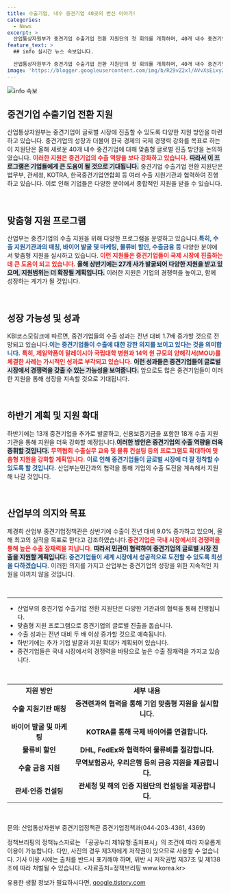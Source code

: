 ```yaml
---
title: 수출기업, 내수 중견기업 40곳의 변신 이야기!
categories:
  - News
excerpt: >
  산업통상자원부가 중견기업 수출기업 전환 지원단의 첫 회의를 개최하며, 40개 내수 중견기업의 글로벌 진출 방안을 논의했다. 올해 수출 증가가 예상되며, 맞춤형 지원으로 세계 시장 도전에 나선다.
feature_text: >
  ## info 실시간 뉴스 속보입니다.

  산업통상자원부가 중견기업 수출기업 전환 지원단의 첫 회의를 개최하며, 40개 내수 중견기업의 글로벌 진출 방안을 논의했다. 올해 수출 증가가 예상되며, 맞춤형 지원으로 세계 시장 도전에 나선다.
image: 'https://blogger.googleusercontent.com/img/b/R29vZ2xl/AVvXsEixyZcFfHzMRdzZMjFBmAUKJYCLCGyLL1o632UiGVXcaFdKo_bkvkuCioo0uUKlGfBVcT3P84aROyZIXSBEx3Aw5nCQ3pTgDom1WDC4m8eifvWiAmWEEVb4x6G_l8C0QH225ldMjyaFvpxGEBGNO37VmDTDMHGhJPq73UglMfDca1-0aw/s1600/blogspot.png'
---
```


<p><img src="https://blogger.googleusercontent.com/img/b/R29vZ2xl/AVvXsEixyZcFfHzMRdzZMjFBmAUKJYCLCGyLL1o632UiGVXcaFdKo_bkvkuCioo0uUKlGfBVcT3P84aROyZIXSBEx3Aw5nCQ3pTgDom1WDC4m8eifvWiAmWEEVb4x6G_l8C0QH225ldMjyaFvpxGEBGNO37VmDTDMHGhJPq73UglMfDca1-0aw/s1600/blogspot.png" alt="info 속보" /></p>

<h2 data-ke-size="size26">중견기업 수출기업 전환 지원</h2>

<p data-ke-size="size16">산업통상자원부는 중견기업이 글로벌 시장에 진출할 수 있도록 다양한 지원 방안을 마련하고 있습니다. 중견기업의 성장과 더불어 한국 경제의 국제 경쟁력 강화를 목표로 하는 이 지원단은 올해 새로운 40개 내수 중견기업에 대해 맞춤형 글로벌 진출 방안을 논의하였습니다. <b><span style="color: #ee2323;">이러한 지원은 중견기업의 수출 역량을 보다 강화하고 있습니다.</span></b> <b><span style="background-color: #21538527;">따라서 이 프로그램은 기업들에게 큰 도움이 될 것으로 기대됩니다.</span></b> 중견기업 수출기업 전환 지원단은 법무부, 관세청, KOTRA, 한국중견기업연합회 등 여러 수출 지원기관과 협력하여 진행하고 있습니다. 이로 인해 기업들은 다양한 분야에서 종합적인 지원을 받을 수 있습니다.</p>

<p data-ke-size="size16">&nbsp;</p>

<h2 data-ke-size="size26">맞춤형 지원 프로그램</h2>

<p data-ke-size="size16">산업부는 중견기업의 수출 지원을 위해 다양한 프로그램을 운영하고 있습니다.<b><span style="color: #1a5490;">특히, 수출 지원기관과의 매칭, 바이어 발굴 및 마케팅, 물류비 할인, 수출금융 등</span></b> 다양한 분야에서 맞춤형 지원을 실시하고 있습니다. <b><span style="color: #ee2323;">이런 지원들은 중견기업들이 국제 시장에 진출하는 데 큰 도움이 되고 있습니다.</span></b> <b><span style="background-color: #21538527;">올해 상반기에는 27개 사가 발굴되어 다양한 지원을 받고 있으며, 지원범위는 더 확장될 계획입니다.</span></b> 이러한 지원은 기업의 경쟁력을 높이고, 함께 성장하는 계기가 될 것입니다.</p>

<p data-ke-size="size16">&nbsp;</p>

<h2 data-ke-size="size26">성장 가능성 및 성과</h2>

<p data-ke-size="size16">KBI코스모링크에 따르면, 중견기업들의 수출 성과는 전년 대비 1.7배 증가할 것으로 전망되고 있습니다.<b><span style="color: #1a5490;">이는 중견기업들이 수출에 대한 강한 의지를 보이고 있다는 것을 의미합니다.</span></b> <b><span style="color: #ee2323;">특히, 제일약품이 말레이시아 국립대학 병원과 14억 원 규모의 양해각서(MOU)를 체결한 사례는 가시적인 성과로 부각되고 있습니다.</span></b> <b><span style="background-color: #21538527;">이런 성과들은 중견기업들이 글로벌 시장에서 경쟁력을 갖출 수 있는 가능성을 보여줍니다.</span></b> 앞으로도 많은 중견기업들이 이러한 지원을 통해 성장을 지속할 것으로 기대됩니다.</p>

<p data-ke-size="size16">&nbsp;</p>

<h2 data-ke-size="size26">하반기 계획 및 지원 확대</h2>

<p data-ke-size="size16">하반기에는 13개 중견기업을 추가로 발굴하고, 신용보증기금을 포함한 18개 수출 지원기관을 통해 지원을 더욱 강화할 예정입니다.<b><span style="background-color: #21538527;">이러한 방안은 중견기업의 수출 역량을 더욱 증휘할 것입니다.</span></b> <b><span style="color: #ee2323;">무역협회 수출실무 교육 및 물류 컨설팅 등의 프로그램도 확대하여 맞춤형 지원을 강화할 계획입니다.</span></b> <b><span style="color: #1a5490;">이로 인해 중견기업들이 글로벌 시장에 더 잘 정착할 수 있도록 할 것입니다.</span></b> 산업부는민간과의 협력을 통해 기업의 수출 도전을 계속해서 지원해 나갈 것입니다.</p>

<p data-ke-size="size16">&nbsp;</p>

<h2 data-ke-size="size26">산업부의 의지와 목표</h2>

<p data-ke-size="size16">제경희 산업부 중견기업정책관은 상반기에 수출이 전년 대비 9.0% 증가하고 있으며, 올해 최고의 실적을 목표로 한다고 강조하였습니다.<b><span style="color: #ee2323;">중견기업은 국내 시장에서의 경쟁력을 통해 높은 수출 잠재력을 지닙니다.</span></b> <b><span style="background-color: #21538527;">따라서 민관이 협력하여 중견기업의 글로벌 시장 진출을 지원할 계획입니다.</span></b> <b><span style="color: #1a5490;">중견기업들이 세계 시장에서 성공적으로 도전할 수 있도록 최선을 다하겠습니다.</span></b> 이러한 의지를 가지고 산업부는 중견기업의 성장을 위한 지속적인 지원을 아끼지 않을 것입니다.</p>

<p data-ke-size="size16">&nbsp;</p>

<hr />

<ul>
    <li>산업부의 중견기업 수출기업 전환 지원단은 다양한 기관과의 협력을 통해 진행됩니다.</li>
    <li>맞춤형 지원 프로그램으로 중견기업의 글로벌 진출을 돕습니다.</li>
    <li>수출 성과는 전년 대비 두 배 이상 증가할 것으로 예측됩니다.</li>
    <li>하반기에는 추가 기업 발굴과 지원 확대가 계획되어 있습니다.</li>
    <li>중견기업들은 국내 시장에서의 경쟁력을 바탕으로 높은 수출 잠재력을 가지고 있습니다.</li>
</ul>

<p data-ke-size="size16">&nbsp;</p>

<table>
    <tr>
        <td style="text-align: center; height: 17px;"><b>지원 방안</b></td>
        <td style="text-align: center; height: 17px;"><b>세부 내용</b></td>
    </tr>
    <tr>
        <td style="text-align: center; height: 17px;"><b>수출 지원기관 매칭</b></td>
        <td style="text-align: center; height: 17px;"><b>중견련과의 협력을 통해 기업 맞춤형 지원을 실시합니다.</b></td>
    </tr>
    <tr>
        <td style="text-align: center; height: 17px;"><b>바이어 발굴 및 마케팅</b></td>
        <td style="text-align: center; height: 17px;"><b>KOTRA를 통해 국제 바이어를 연결합니다.</b></td>
    </tr>
    <tr>
        <td style="text-align: center; height: 17px;"><b>물류비 할인</b></td>
        <td style="text-align: center; height: 17px;"><b>DHL, FedEx와 협력하여 물류비를 절감합니다.</b></td>
    </tr>
    <tr>
        <td style="text-align: center; height: 17px;"><b>수출 금융 지원</b></td>
        <td style="text-align: center; height: 17px;"><b>무역보험공사, 우리은행 등의 금융 지원을 제공합니다.</b></td>
    </tr>
    <tr>
        <td style="text-align: center; height: 17px;"><b>관세·인증 컨설팅</b></td>
        <td style="text-align: center; height: 17px;"><b>관세청 및 해외 인증 지원단의 컨설팅을 제공합니다.</b></td>
    </tr>
</table>

<p data-ke-size="size16">&nbsp;</p>

<p data-ke-size="size16">문의: 산업통상자원부 중견기업정책관 중견기업정책과(044-203-4361, 4369)</p>

<p data-ke-size="size16">정책브리핑의 정책뉴스자료는 「공공누리 제1유형:출처표시」의 조건에 따라 자유롭게 이용이 가능합니다. 다만, 사진의 경우 제3자에게 저작권이 있으므로 사용할 수 없습니다. 기사 이용 시에는 출처를 반드시 표기해야 하며, 위반 시 저작권법 제37조 및 제138조에 따라 처벌될 수 있습니다. <자료출처=정책브리핑 www.korea.kr></p>
유용한 생활 정보가 필요하시다면, <a href="https://qoogle.tistory.com" rel="dofollow">qoogle.tistory.com</a>


